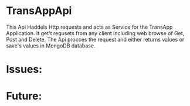 TransAppApi
===========

This Api Haddels Http requests and acts as Service for the TransApp Application.
It get't requsets from any client including web browse of Get, Post and Delete.
The Api procces the request and either returns values or save's values in MongoDB database.


Issues:
=======

Future:
=======
